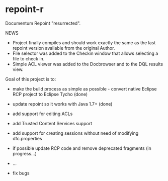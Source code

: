 # repoint-r
Documentum Repoint "resurrected".

NEWS

* Project finally compiles and should work exactly the same as the last repoint version available from the original Author.
* File selector was added to the Checkin window that allows selecting a file to check in.
* Simple ACL viewer was added to the Docbrowser and to the DQL results view.

Goal of this project is to:

* make the build process as simple as possible - convert native Eclipse RCP project to Eclipse Tycho (done)
* update repoint so it works with Java 1.7+ (done)
* add support for editing ACLs
* add Trusted Content Services support
* add support for creating sessions without need of modifying dfc.properties
* if possible update RCP code and remove deprecated fragments (in progress...)
* ...

* fix bugs 


